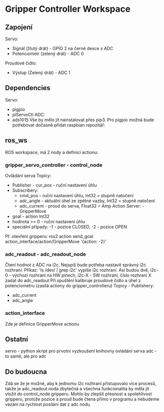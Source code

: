 # Gripper Controller Workspace
## Zapojení
Servo:
* Signál (žlutý drát) - GPIO 2 na černé desce s ADC
* Potenciometr (zelený drát) - ADC 0

Proudové čidlo:
* Výstup (Zelený drát) - ADC 1

## Dependencies
Servo:
* pigpio
* piServoCtl
ADC:
* ads1015
Vše by mělo jít nainstalovat přes pip3. Pro pigpio možná bude potřebovat dočasně přidat raspbian repozitář: 

## ros_ws
ROS workspace, má 2 nody a definici actionu:
### gripper_servo_controller - control_node
Ovládání serva
Topicy:
* Publisher - cur_pos - ruční nastavení úhlu
* Subscribery:
  * cmd_pos - ruční nastavení úhlu, Int32 = stupně natočení
  * adc_angle - aktuální úhel ze zpětné vazby, Int32 = stupně natočení
  * adc_current - proud do serva, Float32 = Amp
Action Server: - GripperMove
* goal - action Int32
* hodnota >= 0 - ruční nastavení úhlu
* speciální případy: -1 - pozice CLOSED, -2 - pozice OPEN

Př. otevření gripperu: ros2 action send_goal action_interface/action/GripperMove '{action: -2}'

### adc_readout - adc_readout_node
Čtení hodnot z ADC na i2c. Nejspíš bude potřeba nastavit správný i2c rozhraní.
Příkaz: 'ls /dev/ | grep i2c' vypíše i2c rozhraní. Asi budou dvě, i2c-0 - výchozí rozhraní na HW pinech, i2c-X - SW rozhraní, číslo rozhraní X zadat do adc_readout
Při spuštění kalibruje proudové čidlo a úhel z potenciometru (zasílá actiony do gripper_controlleru)
Topicy - Publishery:
* adc_current
* adc_angle

### action_interface
Zde je definice GripperMove actionu

## Ostatní
servo - python skript pro prvotní vyzkoušení knihovny ovládání serva
adc - to samé, ale pro adc

## Do budoucna 
Zdá se že je možné, aby k jednomu i2c rozhraní přistupovalo více procesů, takže je adc_readout noda zbytečná a všechna funkcionalita by měla jít vložit do control_node gripperu.
Mohlo by zlepšit přesnost a spolehlivost gripperu, protože pozice a proud bude čtena přímo v programu a nebudeme vázání na rychlost posílání dat z adc nodu
